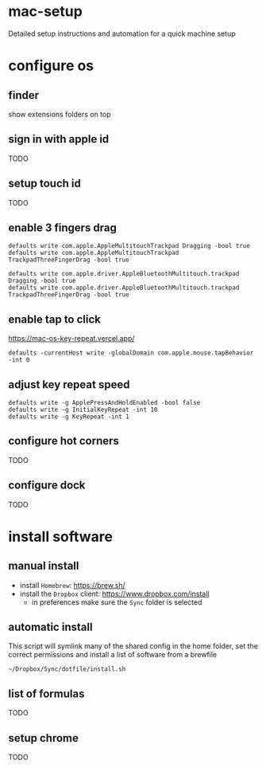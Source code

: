 # mac-setup
Detailed setup instructions and automation for a quick machine setup

# configure os

## finder

show extensions
folders on top

## sign in with apple id

TODO

## setup touch id

TODO

## enable 3 fingers drag

```
defaults write com.apple.AppleMultitouchTrackpad Dragging -bool true
defaults write com.apple.AppleMultitouchTrackpad TrackpadThreeFingerDrag -bool true

defaults write com.apple.driver.AppleBluetoothMultitouch.trackpad Dragging -bool true
defaults write com.apple.driver.AppleBluetoothMultitouch.trackpad TrackpadThreeFingerDrag -bool true
```

## enable tap to click

https://mac-os-key-repeat.vercel.app/

```
defaults -currentHost write -globalDomain com.apple.mouse.tapBehavior -int 0
```

## adjust key repeat speed

```
defaults write -g ApplePressAndHoldEnabled -bool false
defaults write -g InitialKeyRepeat -int 10
defaults write -g KeyRepeat -int 1
```

## configure hot corners

TODO

## configure dock

TODO

# install software

## manual install

* install `Homebrew`: https://brew.sh/
* install the `Dropbox` client: https://www.dropbox.com/install
  * in preferences make sure the `Sync` folder is selected

## automatic install

This script will symlink many of the shared config in the home folder, set the correct permissions and install a list of software from a brewfile

    ~/Dropbox/Sync/dotfile/install.sh

## list of formulas

TODO

## setup chrome

TODO
